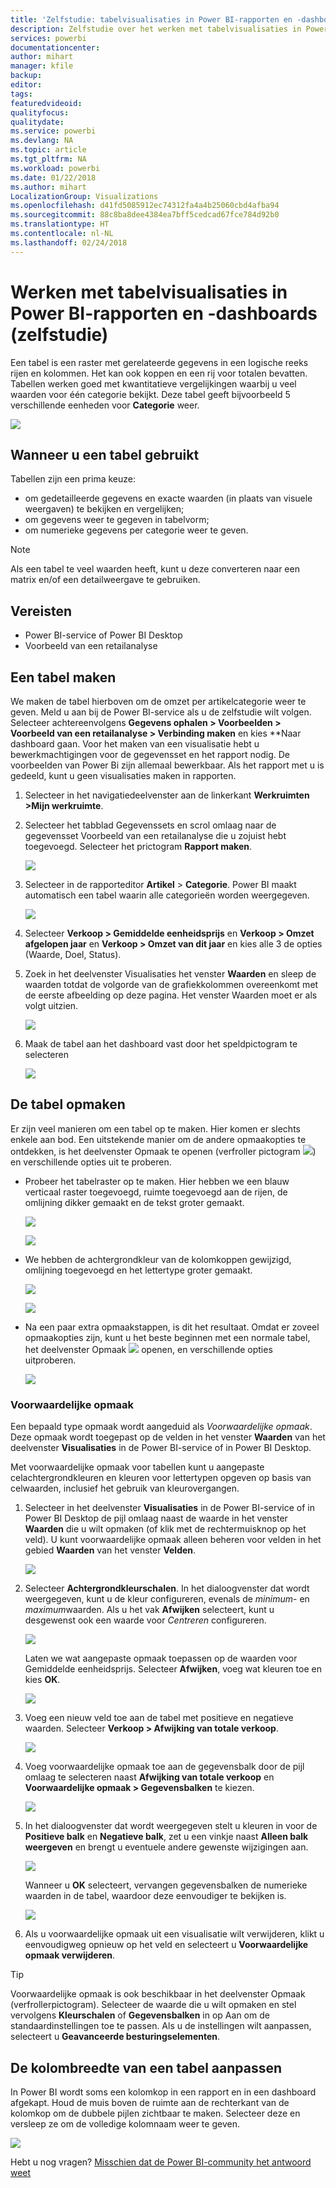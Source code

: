 ```yaml
---
title: 'Zelfstudie: tabelvisualisaties in Power BI-rapporten en -dashboards (zelfstudie)'
description: Zelfstudie over het werken met tabelvisualisaties in Power BI-rapporten en -dashboards, met informatie over het aanpassen van de kolombreedte.
services: powerbi
documentationcenter: 
author: mihart
manager: kfile
backup: 
editor: 
tags: 
featuredvideoid: 
qualityfocus: 
qualitydate: 
ms.service: powerbi
ms.devlang: NA
ms.topic: article
ms.tgt_pltfrm: NA
ms.workload: powerbi
ms.date: 01/22/2018
ms.author: mihart
LocalizationGroup: Visualizations
ms.openlocfilehash: d41fd5085912ec74312fa4a4b25060cbd4afba94
ms.sourcegitcommit: 88c8ba8dee4384ea7bff5cedcad67fce784d92b0
ms.translationtype: HT
ms.contentlocale: nl-NL
ms.lasthandoff: 02/24/2018
---
```

# <a name="working-with-tables-in-power-bi-reports-and-dashboards-tutorial"></a>Werken met tabelvisualisaties in Power BI-rapporten en -dashboards (zelfstudie)
Een tabel is een raster met gerelateerde gegevens in een logische reeks rijen en kolommen. Het kan ook koppen en een rij voor totalen bevatten. Tabellen werken goed met kwantitatieve vergelijkingen waarbij u veel waarden voor één categorie bekijkt. Deze tabel geeft bijvoorbeeld 5 verschillende eenheden  voor **Categorie** weer.

![](media/power-bi-visualization-tables/table.png)

## <a name="when-to-use-a-table"></a>Wanneer u een tabel gebruikt
Tabellen zijn een prima keuze:

* om gedetailleerde gegevens en exacte waarden (in plaats van visuele weergaven) te bekijken en vergelijken;
* om gegevens weer te gegeven in tabelvorm;
* om numerieke gegevens per categorie weer te geven.   

> [!NOTE]
> Als een tabel te veel waarden heeft, kunt u deze converteren naar een matrix en/of een detailweergave te gebruiken.
> 
> 
## <a name="prerequisites"></a>Vereisten
 - Power BI-service of Power BI Desktop
 - Voorbeeld van een retailanalyse


## <a name="create-a-table"></a>Een tabel maken
We maken de tabel hierboven om de omzet per artikelcategorie weer te geven. Meld u aan bij de Power BI-service als u de zelfstudie wilt volgen. Selecteer achtereenvolgens **Gegevens ophalen \> Voorbeelden \> Voorbeeld van een retailanalyse > Verbinding maken** en kies **Naar dashboard gaan. Voor het maken van een visualisatie hebt u bewerkmachtigingen voor de gegevensset en het rapport nodig. De voorbeelden van Power Bi zijn allemaal bewerkbaar. Als het rapport met u is gedeeld, kunt u geen visualisaties maken in rapporten.

1. Selecteer in het navigatiedeelvenster aan de linkerkant **Werkruimten >Mijn werkruimte**.    
2. Selecteer het tabblad Gegevenssets en scrol omlaag naar de gegevensset Voorbeeld van een retailanalyse die u zojuist hebt toegevoegd.  Selecteer het prictogram **Rapport maken**.
   
    ![](media/power-bi-visualization-tables/power-bi-create-report.png)
2. Selecteer in de rapporteditor **Artikel** > **Categorie**.  Power BI maakt automatisch een tabel waarin alle categorieën worden weergegeven.
   
    ![](media/power-bi-visualization-tables/power-bi-table1.png)
3. Selecteer **Verkoop > Gemiddelde eenheidsprijs** en **Verkoop > Omzet afgelopen jaar** en **Verkoop > Omzet van dit jaar** en kies alle 3 de opties (Waarde, Doel, Status).   
4. Zoek in het deelvenster Visualisaties het venster **Waarden** en sleep de waarden totdat de volgorde van de grafiekkolommen overeenkomt met de eerste afbeelding op deze pagina.  Het venster Waarden moet er als volgt uitzien.
   
    ![](media/power-bi-visualization-tables/power-bi-table2.png)
5. Maak de tabel aan het dashboard vast door het speldpictogram te selecteren  
   
     ![](media/power-bi-visualization-tables/pbi_pintile.png)

## <a name="format-the-table"></a>De tabel opmaken
Er zijn veel manieren om een tabel op te maken. Hier komen er slechts enkele aan bod. Een uitstekende manier om de andere opmaakopties te ontdekken, is het deelvenster Opmaak te openen (verfroller pictogram ![](media/power-bi-visualization-tables/power-bi-format.png)) en verschillende opties uit te proberen.

* Probeer het tabelraster op te maken. Hier hebben we een blauw verticaal raster toegevoegd, ruimte toegevoegd aan de rijen, de omlijning dikker gemaakt en de tekst groter gemaakt.
  
    ![](media/power-bi-visualization-tables/power-bi-table-grid2-new.png)
  
    ![](media/power-bi-visualization-tables/power-bi-table-grid3.png)
* We hebben de achtergrondkleur van de kolomkoppen gewijzigd, omlijning toegevoegd en het lettertype groter gemaakt. 
  
    ![](media/power-bi-visualization-tables/power-bi-table-column.png)
  
    ![](media/power-bi-visualization-tables/power-bi-table-column2.png)
* Na een paar extra opmaakstappen, is dit het resultaat. Omdat er zoveel opmaakopties zijn, kunt u het beste beginnen met een normale tabel, het deelvenster Opmaak ![](media/power-bi-visualization-tables/power-bi-format.png) openen, en verschillende opties uitproberen. 
  
    ![](media/power-bi-visualization-tables/power-bi-table-format.png)

### <a name="conditional-formatting"></a>Voorwaardelijke opmaak
Een bepaald type opmaak wordt aangeduid als *Voorwaardelijke opmaak*. Deze opmaak wordt toegepast op de velden in het venster **Waarden** van het deelvenster **Visualisaties** in de Power BI-service of in Power BI Desktop. 

Met voorwaardelijke opmaak voor tabellen kunt u aangepaste celachtergrondkleuren en kleuren voor lettertypen opgeven op basis van celwaarden, inclusief het gebruik van kleurovergangen. 

1. Selecteer in het deelvenster **Visualisaties** in de Power BI-service of in Power BI Desktop de pijl omlaag naast de waarde in het venster **Waarden** die u wilt opmaken (of klik met de rechtermuisknop op het veld). U kunt voorwaardelijke opmaak alleen beheren voor velden in het gebied **Waarden** van het venster **Velden**.
   
    ![](media/power-bi-visualization-tables/power-bi-conditional-formatting-background.png)
2. Selecteer **Achtergrondkleurschalen**. In het dialoogvenster dat wordt weergegeven, kunt u de kleur configureren, evenals de *minimum*- en *maximum*waarden. Als u het vak **Afwijken** selecteert, kunt u desgewenst ook een waarde voor *Centreren* configureren.
   
    ![](media/power-bi-visualization-tables/power-bi-conditional-formatting-background2.png)
   
    Laten we wat aangepaste opmaak toepassen op de waarden voor Gemiddelde eenheidsprijs. Selecteer **Afwijken**, voeg wat kleuren toe en kies **OK**. 
   
    ![](media/power-bi-visualization-tables/power-bi-conditional-formatting-data-background.png)
3. Voeg een nieuw veld toe aan de tabel met positieve en negatieve waarden.  Selecteer **Verkoop > Afwijking van totale verkoop**. 
   
    ![](media/power-bi-visualization-tables/power-bi-conditional-formatting2.png)
4. Voeg voorwaardelijke opmaak toe aan de gegevensbalk door de pijl omlaag te selecteren naast **Afwijking van totale verkoop** en **Voorwaardelijke opmaak > Gegevensbalken** te kiezen.
   
    ![](media/power-bi-visualization-tables/power-bi-conditional-formatting-data-bars.png)
5. In het dialoogvenster dat wordt weergegeven stelt u kleuren in voor de **Positieve balk** en **Negatieve balk**, zet u een vinkje naast **Alleen balk weergeven** en brengt u eventuele andere gewenste wijzigingen aan.
   
    ![](media/power-bi-visualization-tables/power-bi-data-bars.png)
   
    Wanneer u **OK** selecteert, vervangen gegevensbalken de numerieke waarden in de tabel, waardoor deze eenvoudiger te bekijken is.
   
    ![](media/power-bi-visualization-tables/power-bi-conditional-formatting-data-bars2.png)
6. Als u voorwaardelijke opmaak uit een visualisatie wilt verwijderen, klikt u eenvoudigweg opnieuw op het veld en selecteert u **Voorwaardelijke opmaak verwijderen**.

> [!TIP]
> Voorwaardelijke opmaak is ook beschikbaar in het deelvenster Opmaak (verfrollerpictogram). Selecteer de waarde die u wilt opmaken en stel vervolgens **Kleurschalen** of **Gegevensbalken** in op Aan om de standaardinstellingen toe te passen. Als u de instellingen wilt aanpassen, selecteert u **Geavanceerde besturingselementen**.
> 
> 

## <a name="adjust-the-column-width-of-a-table"></a>De kolombreedte van een tabel aanpassen
In Power BI wordt soms een kolomkop in een rapport en in een dashboard afgekapt. Houd de muis boven de ruimte aan de rechterkant van de kolomkop om de dubbele pijlen zichtbaar te maken. Selecteer deze en versleep ze om de volledige kolomnaam weer te geven.

![](media/power-bi-visualization-tables/resizetable.gif)

Hebt u nog vragen? [Misschien dat de Power BI-community het antwoord weet](http://community.powerbi.com/)

